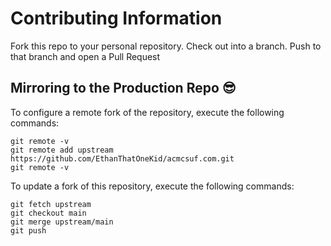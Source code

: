 # Contributing Information

Fork this repo to your personal repository.
Check out into a branch.
Push to that branch and open a Pull Request

## Mirroring to the Production Repo 😎

To configure a remote fork of the repository, execute the following commands:

```
git remote -v
git remote add upstream https://github.com/EthanThatOneKid/acmcsuf.com.git
git remote -v
```

To update a fork of this repository, execute the following commands:

```
git fetch upstream
git checkout main
git merge upstream/main
git push
```
